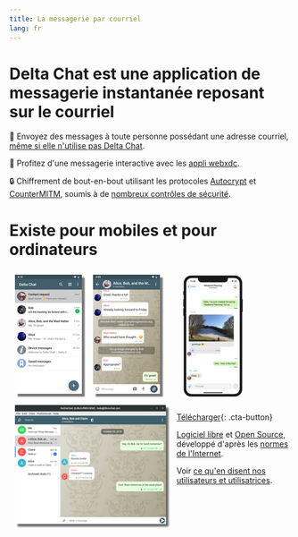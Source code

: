 ```yaml
---
title: La messagerie par courriel
lang: fr
---
```


# Delta Chat est une application de messagerie instantanée reposant sur le courriel

💬 Envoyez des messages à toute personne possédant une adresse courriel, [même si elle n'utilise pas Delta Chat](https://www.youtube-nocookie.com/embed/8LbrGXKZN70).

🥳 Profitez d'une messagerie interactive avec les [appli webxdc](https://webxdc.org).

🔒 Chiffrement de bout-en-bout utilisant les protocoles [Autocrypt](https://autocrypt.org) et [CounterMITM](https://countermitm.readthedocs.io/en/latest/new.html), soumis à de [nombreux contrôles de sécurité](https://delta.chat/en/2023-03-27-third-independent-security-audit). 

# Existe pour mobiles et pour ordinateurs


<div>
<a href="../assets/blog/screenshots/2019-12-17-delta-chat-google-play-release-chat-list-light.png">
<picture>
<source srcset="../assets/blog/screenshots/2019-12-17-delta-chat-google-play-release-chat-list-light-thumbnail.webp" type="image/webp" />
<source srcset="../assets/blog/screenshots/2019-12-17-delta-chat-google-play-release-chat-list-light-thumbnail.png" type="image/png" />
<img src="../assets/blog/screenshots/2019-12-17-delta-chat-google-play-release-chat-list-light-thumbnail.png" width="120" height="213" style="float: left; margin: 10px;display: block;box-shadow: 5px 5px 2px #777;" alt="A screenshot of Delta Chat on Android showing chat list" />
</picture>
</a>
</div>

<div>
<a href="../assets/blog/screenshots/2019-12-17-delta-chat-google-play-release-group-light.png">
<picture>
<source srcset="../assets/blog/screenshots/2019-12-17-delta-chat-google-play-release-group-light-thumbnail.webp" type="image/webp" />
<source srcset="../assets/blog/screenshots/2019-12-17-delta-chat-google-play-release-group-light-thumbnail.png" type="image/png" />
<img src="../assets/blog/screenshots/2019-12-17-delta-chat-google-play-release-group-light-thumbnail.png" width="120" height="213" style="float: left; margin: 10px;display: block;box-shadow: 5px 5px 2px #777;" alt="A screenshot of Delta Chat on Android showing a chat" />
</picture>
</a>
</div>

<div>
<a href="../assets/blog/desktop-screenshot.png">
<picture>
<source srcset="../assets/blog/desktop-screenshot-thumbnail.webp" type="image/webp" />
<source srcset="../assets/blog/desktop-screenshot-thumbnail.png" type="image/png" />
<img src="../assets/blog/desktop-screenshot-thumbnail.png" width="280" height="222" style="float:left; margin: 10px" alt="A screenshot of Delta Chat on desktop" />
</picture>
</a>
</div>

<div>
<a href="../assets/blog/screenshots/2020-01-09-delta-chat-iOS-weekend-group-chat.png">
<picture>
<source srcset="../assets/blog/screenshots/2020-01-09-delta-chat-iOS-weekend-group-chat-thumbnail.webp" type="image/webp" />
<source srcset="../assets/blog/screenshots/2020-01-09-delta-chat-iOS-weekend-group-chat-thumbnail.png" type="image/png" />
<img src="../assets/blog/screenshots/2020-01-09-delta-chat-iOS-weekend-group-chat-thumbnail.png" width="110" height="219" style="margin: 10px" alt="A screenshot of Delta Chat on iOS" />
</picture>
</a>
</div>

[Télécharger](https://get.delta.chat){: .cta-button}

[Logiciel libre](https://fr.wikipedia.org/wiki/Logiciel_libre)
et [Open Source](https://fr.wikipedia.org/wiki/Open_source), développé d'après les [normes de l'Internet](https://github.com/deltachat/deltachat-core-rust/blob/master/standards.md). 

Voir [ce qu'en disent nos utilisateurs et utilisatrices](user-voices).
